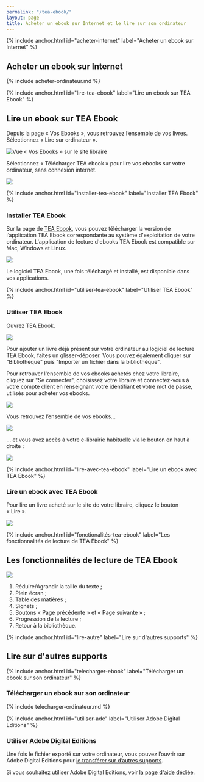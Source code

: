 ```yaml
---
permalink: "/tea-ebook/"
layout: page
title: Acheter un ebook sur Internet et le lire sur son ordinateur
---
```


{% include anchor.html id="acheter-internet" label="Acheter un ebook sur Internet" %}

## Acheter un ebook sur Internet

{% include acheter-ordinateur.md %}

{% include anchor.html id="lire-tea-ebook" label="Lire un ebook sur TEA Ebook" %}

## Lire un ebook sur TEA Ebook

Depuis la page « Vos Ebooks », vous retrouvez l’ensemble de vos livres. Sélectionnez « Lire sur ordinateur ».

![Vue « Vos Ebooks » sur le site libraire](/images/telecharger-ordinateur-2.png)

Sélectionnez « Télécharger TEA ebook » pour lire vos ebooks sur votre ordinateur, sans connexion internet.

![](/images/telecharger-ordinateur-3b.png)

{% include anchor.html id="installer-tea-ebook" label="Installer TEA Ebook" %}

### Installer TEA Ebook

Sur la page de [TEA Ebook](https://app.tea-ebook.com/), vous pouvez télécharger la version de l’application TEA Ebook correspondante au système d'exploitation de votre ordinateur. L'application de lecture d'ebooks TEA Ebook est compatible sur Mac, Windows et Linux.

![](/images/installer-tea-ebook.png)

Le logiciel TEA Ebook, une fois téléchargé et installé, est disponible dans vos applications. 

{% include anchor.html id="utiliser-tea-ebook" label="Utiliser TEA Ebook" %}

### Utiliser TEA Ebook

Ouvrez TEA Ebook. 

![](/images/initialisation-tea-ebookv1.3.png)

Pour ajouter un livre déjà présent sur votre ordinateur au logiciel de lecture TEA Ebook, faites un glisser-déposer.
Vous pouvez également cliquer sur "Bibliothèque" puis "Importer un fichier dans la bibliothèque".

Pour retrouver l'ensemble de vos ebooks achetés chez votre libraire, cliquez sur "Se connecter", choisissez votre libraire et connectez-vous à votre compte client en renseignant votre identifiant et votre mot de passe, utilisés pour acheter vos ebooks.

![](/images/tea_ebook_login_popinv1.3.png)

Vous retrouvez l’ensemble de vos ebooks...

![](/images/tea-ebook-library.png)

... et vous avez accès à votre e-librairie habituelle via le bouton en haut à droite :

![](/images/tea_ebook_menu_bar.png)

{% include anchor.html id="lire-avec-tea-ebook" label="Lire un ebook avec TEA Ebook" %}

### Lire un ebook avec TEA Ebook

Pour lire un livre acheté sur le site de votre libraire, cliquez le bouton « Lire ».

![](/images/tea-ebook-lecture.png)

{% include anchor.html id="fonctionalités-tea-ebook" label="Les fonctionnalités de lecture de TEA Ebook" %}

## Les fonctionnalités de lecture de TEA Ebook

![](/images/tea-ebook-fonctionnalites.png)
 
1. Réduire/Agrandir la taille du texte ;
2. Plein écran ;
3. Table des matières ;
4. Signets ;
5. Boutons « Page précédente » et « Page suivante » ;
6. Progression de la lecture ;
7. Retour à la bibliothèque.

{% include anchor.html id="lire-autre" label="Lire sur d'autres supports" %}

## Lire sur d'autres supports

{% include anchor.html id="telecharger-ebook" label="Télécharger un ebook sur son ordinateur" %}

### Télécharger un ebook sur son ordinateur

{% include telecharger-ordinateur.md %}

{% include anchor.html id="utiliser-ade" label="Utiliser Adobe Digital Editions" %}

### Utiliser Adobe Digital Editions

Une fois le fichier exporté sur votre ordinateur, vous pouvez l’ouvrir sur Adobe Digital Editions pour [le transférer sur d’autres supports](http://aide.tea-ebook.com/faq-lecture/#lire-autres).

Si vous souhaitez utiliser Adobe Digital Editions, voir [la page d'aide dédiée](/ade/).
